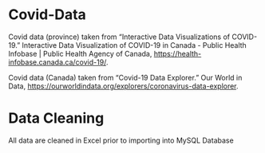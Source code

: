 # Covid-Data

Covid data (province) taken from “Interactive Data Visualizations of COVID-19.” Interactive Data Visualization of COVID-19 in Canada - Public Health Infobase | Public Health Agency of Canada, https://health-infobase.canada.ca/covid-19/. 

Covid data (Canada) taken from “Covid-19 Data Explorer.” Our World in Data, https://ourworldindata.org/explorers/coronavirus-data-explorer. 

# Data Cleaning

All data are cleaned in Excel prior to importing into MySQL Database
